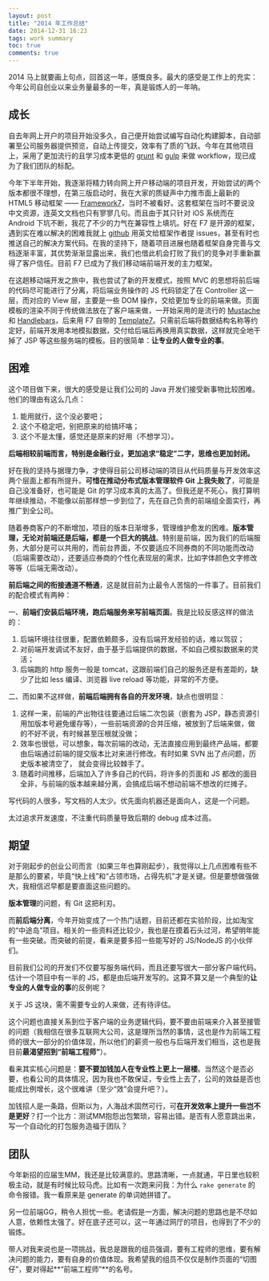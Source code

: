 ```yaml
---
layout: post
title: "2014 年工作总结"
date: 2014-12-31 16:23
tags: work summary
toc: true
comments: true
---
```


2014 马上就要画上句点，回首这一年，感慨良多。最大的感受是工作上的充实：今年公司自创业以来业务量最多的一年，真是锻炼人的一年呐。

## 成长

自去年网上开户的项目开始没多久，自己便开始尝试编写自动化构建脚本，自动部署至公司服务器提供预览，自动上传提交，效率有了质的飞跃。今年在其他项目上，采用了更加流行的且学习成本更低的 [grunt](http://gruntjs.com) 和 [gulp](http://gulpjs.com) 来做 workflow，现已成为了我们团队的标配。

今年下半年开始，我逐渐将精力转向网上开户移动端的项目开发，开始尝试的两个版本都很不理想，在第三版启动时，我在大家的质疑声中力推市面上最新的 HTML5 移动框架 —— [Framework7](http://www.idangero.us/framework7/)，当时不被看好。这套框架在当时不要说没中文资源，连英文文档也只有寥寥几句。而且由于其只针对 iOS 系统而在 Android 下坑不断，我花了不少的力气在兼容性上填坑。好在 F7 是开源的框架，遇到实在难以解决的困难我就上 [github](https://github.com/nolimits4web/framework7/) 用英文给框架作者提 issues，甚至有时也推送自己的解决方案代码。在我的坚持下，随着项目进展也随着框架自身完善与文档逐渐丰富，其优势渐渐显露出来，我们也借此机会打败了我们的竞争对手重新赢得了客户信任。目前 F7 已成为了我们移动端前端开发的主力框架。

在这趟移动端开发之旅中，我也尝试了新的开发模式，按照 MVC 的思想将前后端的代码尽可能进行了分离，将后端业务操作的 JS 代码锁定了在 Controller 这一层，而对应的 View 层，主要是一些 DOM 操作，交给更加专业的前端来做。页面模板的渲染不同于传统做法放在了客户端来做，一开始采用的是流行的 [Mustache](http://mustache.github.io/) 和 [Handlebars](http://handlebarsjs.com/)，后来用 F7 自带的 [Template7](http://www.idangero.us/framework7/docs/template7.html)。只需前后端将数据结构名称等约定好，前端开发用本地模拟数据，交付给后端后再换用真实数据，这样就完全地干掉了 JSP 等这些服务端的模板。目的很简单：**让专业的人做专业的事**。

## 困难

这个项目做下来，很大的感受是让我们公司的 Java 开发们接受新事物比较困难。他们的理由有这么几点：

1.  能用就行，这个没必要吧；
1.  这个不稳定吧，别把原来的给搞坏咯；
1.  这个不是太懂，感觉还是原来的好用（不想学习）。

**后端相较前端而言，特别是金融行业，更加追求“稳定”二字，思维也更加封闭。**

好在我的坚持与据理力争，才使得目前公司移动端的项目从代码质量与开发效率这两个层面上都有所提升。**可惜在推动分布式版本管理软件 Git 上我失败了**，可能是自己没准备好，也可能是 Git 的学习成本真的太高了。但我还是不死心，我打算明年继续推动，不能像以前那样想一步到位了，先在自己负责的前端组全面实行，再推广到全公司。

随着券商客户的不断增加，项目的版本日渐增多，管理维护愈发的困难。**版本管理，无论对前端还是后端，都是一个巨大的挑战**。特别是前端，因为我们的后端服务，大部分是可以共用的，而前台界面，不仅要适应不同券商的不同功能而改动（后端需要改动），还要适应券商的个性化表现层的需求，比如字体颜色文字修改等等（后端无需改动）。

**前后端之间的衔接通道不畅通**，这是就目前为止最令人苦恼的一件事了。目前我们的配合模式有两种：

一、**前端们安装后端环境，跑后端服务来写前端页面**。我是比较反感这样的做法的：

1.  后端环境往往很重，配置依赖颇多，没有后端开发经验的话，难以驾驭；
1.  对前端开发调试不友好，由于基于后端提供的数据，不如自己模拟数据来的灵活；
1.  后端跑的 http 服务一般是 tomcat，这跟前端们自己的服务还是有差距的，缺少了比如 less 编译、浏览器 live reload 等功能，非常的不方便。

二、而如果不这样做，**前端后端拥有各自的开发环境**，缺点也很明显：

1.  这样一来，前端的产出物往往要通过后端二次包装（嵌套为 JSP，静态资源引用加版本号避免缓存等），一些前端资源的合并压缩，被放到了后端来做，做的不好不说，有时候甚至压根就没做；
1.  效率也很低，可以想象，每次前端的改动，无法直接应用到最终产品端，都要由后端通过前端的提交版本比对来进行修改。有时如果 SVN 出了点问题，历史版本被清空了， 就会变得比较棘手了。
1.  随着时间推移，后端加入了许多自己的代码，将许多的页面和 JS 都改的面目全非，与前端的版本越来越分离，会搞成后端不想动前端不想改的烂摊子。

写代码的人很多，写文档的人太少。优先面向机器还是面向人，这是一个问题。

太过追求开发速度，不注重代码质量导致后期的 debug 成本过高。

## 期望

对于刚起步的创业公司而言（如果三年也算刚起步），我觉得以上几点困难有些不是那么的要紧，毕竟“快上线”和“占领市场，占得先机”才是关键。但是要想做强做大，我相信迟早都是要直面这些问题的。

**版本管理**的问题，有 Git 这把利刃。

而**前后端分离**，今年开始变成了一个热门话题，目前还都在实验阶段，比如淘宝的“中途岛”项目。相关的一些资料还比较少，我也是在摸着石头过河，希望明年能有一些突破。而突破的前提，看来是要多招一些能写好的 JS/NodeJS 的小伙伴们。

目前我们公司的开发们不仅要写服务端代码，而且还要写很大一部分客户端代码。估计一个项目中有一半的 JS，都是由后端开发写的。这算不算又是一个典型的**让专业的人做专业的事**的反例呢？

关于 JS 这块，需不需要专业的人来做，还有待评估。

这个问题也直接关系到位于客户端的业务逻辑代码，要不要由前端来介入甚至接管的问题（我相信在很多互联网大公司，这是理所当然的事情，这也是作为前端工程师的很大一部分的价值体现，所以他们的薪资一般也与后端开发们相当，这也是我目前**最渴望招到“前端工程师”**）。

看来其实核心问题是：**要不要加钱加人在专业性上更上一层楼**。当然这个是否必要，也看公司的具体情况，因为我也不敢保证，专业性上去了，公司的效益是否也能成比例增长，这个很难讲（至少“效”会提升吧？）。

加钱招人是一条路，但斯以为，人海战术固然可行，可**在开发效率上提升一些岂不是更好**？打一个比方：测试MM抱怨出包繁琐，容易出错。是否有人愿意跳出来，写一个自动化的打包服务造福于团队？

## 团队

今年新招的应届生MM，我还是比较满意的。思路清晰，一点就通，平日里也较积极主动，就是有时候比较马虎。比如有一次跑来问我：为什么 `rake generate` 的命令报错。我一看原来是 generate 的单词她拼错了。

另一位前端GG，稍令人担忧一些。老请假是一方面，解决问题的思路也是不尽如人意，依赖性太强了。好在底子还可以，这一年通过网厅的项目，也得到了不少的锻炼。

带人对我来说也是一项挑战，我总是跟我的组员强调，要有工程师的思维，要有解决问题的能力，要有自身的价值体现。我希望我的组员不仅仅是制作页面的“切图仔”，要对得起**“前端工程师”**的名号。
